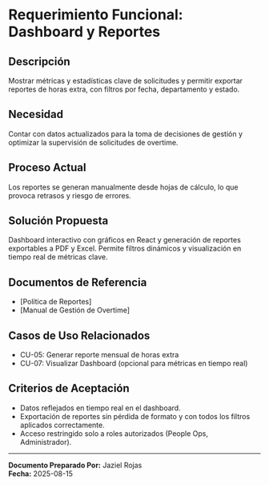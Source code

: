 # Requerimiento Funcional: Dashboard y Reportes

## Descripción

Mostrar métricas y estadísticas clave de solicitudes y permitir exportar reportes de horas extra, con filtros por fecha, departamento y estado.

## Necesidad

Contar con datos actualizados para la toma de decisiones de gestión y optimizar la supervisión de solicitudes de overtime.

## Proceso Actual

Los reportes se generan manualmente desde hojas de cálculo, lo que provoca retrasos y riesgo de errores.

## Solución Propuesta

Dashboard interactivo con gráficos en React y generación de reportes exportables a PDF y Excel. Permite filtros dinámicos y visualización en tiempo real de métricas clave.

## Documentos de Referencia

- [Política de Reportes]  
- [Manual de Gestión de Overtime]  

## Casos de Uso Relacionados

- CU-05: Generar reporte mensual de horas extra  
- CU-07: Visualizar Dashboard (opcional para métricas en tiempo real)  

## Criterios de Aceptación

- Datos reflejados en tiempo real en el dashboard.  
- Exportación de reportes sin pérdida de formato y con todos los filtros aplicados correctamente.  
- Acceso restringido solo a roles autorizados (People Ops, Administrador).

---

**Documento Preparado Por:** Jaziel Rojas  
**Fecha:** 2025-08-15

